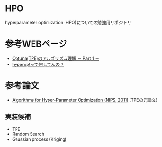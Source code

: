 # HPO

hyperparameter optimization (HPO)についての勉強用リポジトリ

# 参考WEBページ

- [Optuna(TPE)のアルゴリズム理解 ー Part 1 ー](https://qiita.com/nabenabe0928/items/708d221dbccebf31f01c)
- [hyperoptって何してんの？](https://qiita.com/kenchin110100/items/ac3edb480d789481f134)

# 参考論文

- [Algorithms for Hyper-Parameter Optimization (NIPS, 2011)](HPO/paper/BeBaBeKe11.pdf) (TPEの元論文)

## 実装候補
- TPE
- Random Search
- Gaussian process (Kriging)